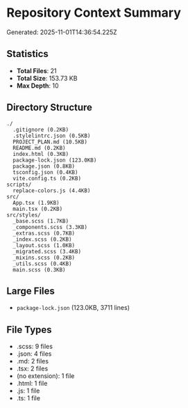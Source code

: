 # Repository Context Summary

Generated: 2025-11-01T14:36:54.225Z

## Statistics

- **Total Files**: 21
- **Total Size**: 153.73 KB
- **Max Depth**: 10

## Directory Structure

```
./
  .gitignore (0.2KB)
  .stylelintrc.json (0.5KB)
  PROJECT_PLAN.md (10.5KB)
  README.md (0.2KB)
  index.html (0.3KB)
  package-lock.json (123.0KB)
  package.json (0.8KB)
  tsconfig.json (0.4KB)
  vite.config.ts (0.2KB)
scripts/
  replace-colors.js (4.4KB)
src/
  App.tsx (1.9KB)
  main.tsx (0.2KB)
src/styles/
  _base.scss (1.7KB)
  _components.scss (3.3KB)
  _extras.scss (0.7KB)
  _index.scss (0.2KB)
  _layout.scss (1.0KB)
  _migrated.scss (3.4KB)
  _mixins.scss (0.2KB)
  _utils.scss (0.4KB)
  main.scss (0.3KB)
```

## Large Files

- `package-lock.json` (123.0KB, 3711 lines)

## File Types

- .scss: 9 files
- .json: 4 files
- .md: 2 files
- .tsx: 2 files
- (no extension): 1 file
- .html: 1 file
- .js: 1 file
- .ts: 1 file
